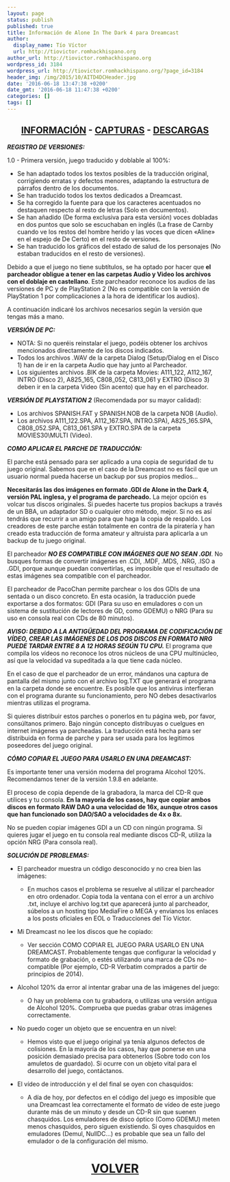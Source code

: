 ```yaml
---
layout: page
status: publish
published: true
title: Información de Alone In The Dark 4 para Dreamcast
author:
  display_name: Tío Víctor
  url: http://tiovictor.romhackhispano.org
author_url: http://tiovictor.romhackhispano.org
wordpress_id: 3184
wordpress_url: http://tiovictor.romhackhispano.org/?page_id=3184
header_img: /img/2015/10/AITD4DCHeader.jpg
date: '2016-06-18 13:47:38 +0200'
date_gmt: '2016-06-18 11:47:38 +0200'
categories: []
tags: []
---
```

<h2 style="text-align: center;"><strong><a href="http://tiovictor.romhackhispano.org/alone-in-the-dark-dc/informacion/">INFORMACIÓN</a> - <a href="http://tiovictor.romhackhispano.org/alone-in-the-dark-dc/capturas/">CAPTURAS</a> - <a href="http://tiovictor.romhackhispano.org/alone-in-the-dark-dc/descargar/">DESCARGAS</a></strong></h2>

***REGISTRO DE VERSIONES:***

1.0 - Primera versión, juego traducido y doblable al 100%:
* Se han adaptado todos los textos posibles de la traducción original, corrigiendo erratas y defectos menores, adaptando la estructura de párrafos dentro de los documentos.
* Se han traducido todos los textos dedicados a Dreamcast.
* Se ha corregido la fuente para que los caracteres acentuados no destaquen respecto al resto de letras (Solo en documentos).
* Se han añadido (De forma exclusiva para esta versión) voces dobladas en dos puntos que solo se escuchaban en inglés (La frase de Carnby cuando ve los restos del hombre herido y las voces que dicen &laquo;Aline&raquo; en el espejo de De Certo) en el resto de versiones.
* Se han traducido los gráficos del estado de salud de los personajes (No estaban traducidos en el resto de versiones).

Debido a que el juego no tiene subtítulos, se ha optado por hacer que **el parcheador obligue a tener en las carpetas Audio y Video los archivos con el doblaje en castellano**. Este parcheador reconoce los audios de las versiones de PC y de PlayStation 2 (No es compatible con la versión de PlayStation 1 por complicaciones a la hora de identificar los audios).

A continuación indicaré los archivos necesarios según la versión que tengas más a mano.

***VERSIÓN DE PC:***

* NOTA: Si no queréis reinstalar el juego, podéis obtener los archivos mencionados directamente de los discos indicados.
* Todos los archivos .WAV de la carpeta Dialog (Setup/Dialog en el Disco 1) han de ir en la carpeta Audio que hay junto al Parcheador.
* Los siguientes archivos .BIK de la carpeta Movies: A111_122, A112_167, INTRO (Disco 2), A825_165, C808_052, C813_061 y EXTRO (Disco 3) deben ir en la carpeta Video (Sin acento) que hay en el parcheador.

***VERSIÓN DE PLAYSTATION 2*** (Recomendada por su mayor calidad):

* Los archivos SPANISH.FAT y SPANISH.NOB de la carpeta NOB (Audio).
* Los archivos A111_122.SPA, A112_167.SPA, INTRO.SPA), A825_165.SPA, C808_052.SPA, C813_061.SPA y EXTRO.SPA de la carpeta MOVIES30\MULTI (Video).

***COMO APLICAR EL PARCHE DE TRADUCCIÓN:***

El parche está pensado para ser aplicado a una copia de seguridad de tu juego original. Sabemos que en el caso de la Dreamcast no es fácil que un usuario normal pueda hacerse un backup por sus propios medios...

**Necesitarás las dos imágenes en formato .GDI de Alone in the Dark 4, versión PAL inglesa, y el programa de parcheado.** La mejor opción es volcar tus discos originales. Si puedes hacerte tus propios backups a través de un BBA, un adaptador SD o cualquier otro método, mejor. Si no es así tendrás que recurrir a un amigo para que haga la copia de respaldo. Los creadores de este parche están totalmente en contra de la piratería y han creado esta traducción de forma amateur y altruista para aplicarla a un backup de tu juego original.

El parcheador ***NO ES COMPATIBLE CON IMÁGENES QUE NO SEAN .GDI***. No busques formas de convertir imágenes en .CDI, .MDF, .MDS, .NRG, .ISO a .GDI, porque aunque puedan convertirlas, es imposible que el resultado de estas imágenes sea compatible con el parcheador.

El parcheador de PacoChan permite parchear o los dos GDIs de una sentada o un disco concreto. En esta ocasión, la traducción puede exportarse a dos formatos: GDI (Para su uso en emuladores o con un sistema de sustitución de lectores de GD, como GDEMU) o NRG (Para su uso en consola real con CDs de 80 minutos).

***AVISO: DEBIDO A LA ANTIGÜEDAD DEL PROGRAMA DE CODIFICACIÓN DE VÍDEO, CREAR LAS IMÁGENES DE LOS DOS DISCOS EN FORMATO NRG PUEDE TARDAR ENTRE 8 A 12 HORAS SEGÚN TU CPU.*** El programa que compila los vídeos no reconoce los otros núcleos de una CPU multinúcleo, así que la velocidad va supeditada a la que tiene cada núcleo.

En el caso de que el parcheador de un error, mándanos una captura de pantalla del mismo junto con el archivo log.TXT que generará el programa en la carpeta donde se encuentre. Es posible que los antivirus interfieran con el programa durante su funcionamiento, pero NO debes desactivarlos mientras utilizas el programa.

Si quieres distribuir estos parches o ponerlos en tu página web, por favor, consúltanos primero. Bajo ningún concepto distribuyas o cuelgues en internet imágenes ya parcheadas. La traducción está hecha para ser distribuida en forma de parche y para ser usada para los legitimos poseedores del juego original.

***CÓMO COPIAR EL JUEGO PARA USARLO EN UNA DREAMCAST:***

Es importante tener una versión moderna del programa Alcohol 120%. Recomendamos tener de la versión 1.9.8 en adelante.

El proceso de copia depende de la grabadora, la marca del CD-R que utilices y tu consola. **En la mayoría de los casos, hay que copiar ambos discos en formato RAW DAO a una velocidad de 16x, aunque otros casos que han funcionado son DAO/SAO a velocidades de 4x o 8x.**

No se pueden copiar imágenes GDI a un CD con ningún programa. Si quieres jugar el juego en tu consola real mediante discos CD-R, utiliza la opción NRG (Para consola real).

***SOLUCIÓN DE PROBLEMAS:***

* El parcheador muestra un código desconocido y no crea bien las imágenes:
  * En muchos casos el problema se resuelve al utilizar el parcheador en otro ordenador. Copia toda la ventana con el error a un archivo .txt, incluye el archivo log.txt que aparecerá junto al parcheador, súbelos a un hosting tipo MediaFire o MEGA y envíanos los enlaces a los posts oficiales en EOL o Traducciones del Tío Víctor.

* Mi Dreamcast no lee los discos que he copiado:
  * Ver sección COMO COPIAR EL JUEGO PARA USARLO EN UNA DREAMCAST. Probablemente tengas que configurar la velocidad y formato de grabación, o estés utilizando una marca de CDs no-compatible (Por ejemplo, CD-R Verbatim comprados a partir de principios de 2014).

* Alcohol 120% da error al intentar grabar una de las imágenes del juego:
  * O hay un problema con tu grabadora, o utilizas una versión antigua de Alcohol 120%. Comprueba que puedas grabar otras imágenes correctamente.

* No puedo coger un objeto que se encuentra en un nivel:
  * Hemos visto que el juego original ya tenía algunos defectos de colisiones. En la mayoría de los casos, hay que ponerse en una posición demasiado precisa para obtenerlos (Sobre todo con los amuletos de guardado). Si ocurre con un objeto vital para el desarrollo del juego, contáctanos.

* El vídeo de introducción y el del final se oyen con chasquidos:
  * A día de hoy, por defectos en el código del juego es imposible que una Dreamcast lea correctamente el formato de vídeo de este juego durante más de un minuto y desde un CD-R sin que suenen chasquidos. Los emuladores de disco óptico (Como GDEMU) meten menos chasquidos, pero siguen existiendo.
Si oyes chasquidos en emuladores (Demul, NullDC...) es probable que sea un fallo del emulador o de la configuración del mismo.

<h1 style="text-align: center;"><strong><a href="http://tiovictor.romhackhispano.org/alone-in-the-dark-dc/">VOLVER</a></strong></h1>
